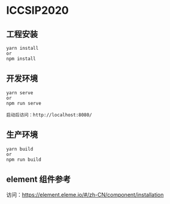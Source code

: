 # ICCSIP2020

## 工程安装
```
yarn install
or
npm install
```

## 开发环境
```
yarn serve
or
npm run serve

启动后访问：http://localhost:8080/
```

## 生产环境
```
yarn build
or
npm run build
```

## element 组件参考

访问：https://element.eleme.io/#/zh-CN/component/installation